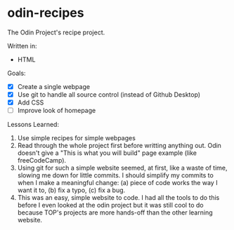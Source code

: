# odin-recipes
The Odin Project's recipe project.

Written in:
* HTML

Goals:
- [x] Create a single webpage
- [x] Use git to handle all source control (instead of Github Desktop)
- [x] Add CSS
- [ ] Improve look of homepage

Lessons Learned:
1. Use simple recipes for simple webpages
2. Read through the whole project first before writting anything out. Odin doesn't give a "This is what you will build" page example (like freeCodeCamp).
3. Using git for such a simple website seemed, at first, like a waste of time, slowing me down for little commits. I should simplify my commits to when I make a meaningful change: (a) piece of code works the way I want it to, (b) fix a typo, (c) fix a bug.
4. This was an easy, simple website to code. I had all the tools to do this before I even looked at the odin project but it was still cool to do because TOP's projects are more hands-off than the other learning website.